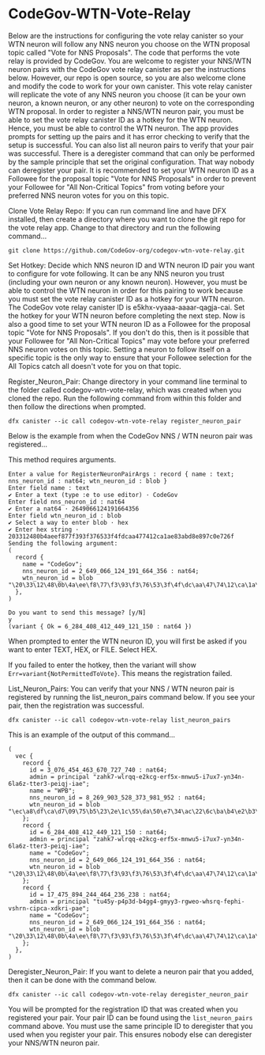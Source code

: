 # CodeGov-WTN-Vote-Relay

Below are the instructions for configuring the vote relay canister so your WTN neuron will follow any NNS neuron you
choose on the WTN proposal topic called "Vote for NNS Proposals". The code that performs the vote relay is provided by
CodeGov. You are welcome to register your NNS/WTN neuron pairs with the CodeGov vote relay canister as per the
instructions below. However, our repo is open source, so you are also welcome clone and modify the code to work for your
own canister. This vote relay canister will replicate the vote of any NNS neuron you choose (it can be your own neuron,
a known neuron, or any other neuron) to vote on the corresponding WTN proposal. In order to register a NNS/WTN neuron
pair, you must be able to set the vote relay canister ID as a hotkey for the WTN neuron. Hence, you must be able to
control the WTN neuron. The app provides prompts for setting up the pairs and it has error checking to verify that the
setup is successful. You can also list all neuron pairs to verify that your pair was successful. There is a deregister
command that can only be performed by the sample principle that set the original configuration. That way nobody can
deregister your pair. It is recommended to set your WTN neuron ID as a Followee for the proposal topic "Vote for NNS
Proposals" in order to prevent your Followee for "All Non-Critical Topics" from voting before your preferred NNS neuron
votes for you on this topic.

Clone Vote Relay Repo: If you can run command line and have DFX installed, then create a directory where you want to
clone the git repo for the vote relay app. Change to that directory and run the following command...

`git clone https://github.com/CodeGov-org/codegov-wtn-vote-relay.git`

Set Hotkey: Decide which NNS neuron ID and WTN neuron ID pair you want to configure for vote following. It can be any
NNS neuron you trust (including your own neuron or any known neuron). However, you must be able to control the WTN
neuron in order for this pairing to work because you must set the vote relay canister ID as a hotkey for your WTN
neuron. The CodeGov vote relay canister ID is e5khx-vyaaa-aaaar-qagja-cai. Set the hotkey for your WTN neuron before
completing the next step. Now is also a good time to set your WTN neuron ID as a Followee for the proposal topic "Vote
for NNS Proposals". If you don't do this, then is it possible that your Followee for "All Non-Critical Topics" may vote
before your preferred NNS neuron votes on this topic. Setting a neuron to follow itself on a specific topic is the only
way to ensure that your Followee selection for the All Topics catch all doesn't vote for you on that topic.

Register_Neuron_Pair: Change directory in your command line terminal to the folder called codegov-wtn-vote-relay, which
was created when you cloned the repo. Run the following command from within this folder and then follow the directions
when prompted.

`dfx canister --ic call codegov-wtn-vote-relay register_neuron_pair`

Below is the example from when the CodeGov NNS / WTN neuron pair was registered...

This method requires arguments.

```
Enter a value for RegisterNeuronPairArgs : record { name : text; nns_neuron_id : nat64; wtn_neuron_id : blob }
Enter field name : text
✔ Enter a text (type :e to use editor) · CodeGov
Enter field nns_neuron_id : nat64
✔ Enter a nat64 · 2649066124191664356
Enter field wtn_neuron_id : blob
✔ Select a way to enter blob · hex
✔ Enter hex string · 203312480b4aeef877f393f376533f4fdcaa477412ca1ae83abd8e897c0e726f
Sending the following argument:
(
  record {
    name = "CodeGov";
    nns_neuron_id = 2_649_066_124_191_664_356 : nat64;
    wtn_neuron_id = blob "\20\33\12\48\0b\4a\ee\f8\77\f3\93\f3\76\53\3f\4f\dc\aa\47\74\12\ca\1a\e8\3a\bd\8e\89\7c\0e\72\6f";
  },
)

Do you want to send this message? [y/N]
y
(variant { Ok = 6_284_408_412_449_121_150 : nat64 })
```

When prompted to enter the WTN neuron ID, you will first be asked if you want to enter TEXT, HEX, or FILE. Select HEX.

If you failed to enter the hotkey, then the variant will show `Err=variant{NotPermittedToVote}`. This means the
registration failed.

List_Neuron_Pairs: You can verify that your NNS / WTN neuron pair is registered by running the list_neuron_pairs command
below. If you see your pair, then the registration was successful.

`dfx canister --ic call codegov-wtn-vote-relay list_neuron_pairs`

This is an example of the output of this command...

```
(
  vec {
    record {
      id = 3_076_454_463_670_727_740 : nat64;
      admin = principal "zahk7-wlrqq-e2kcg-erf5x-mnwu5-i7ux7-yn34n-6la6z-tter3-peiqj-iae";
      name = "WPB";
      nns_neuron_id = 8_269_903_528_373_981_952 : nat64;
      wtn_neuron_id = blob "\ec\a8\df\ca\d7\09\75\b5\23\2e\1c\55\da\50\e7\34\ac\22\6c\ba\b4\e2\b3\af\e6\24\97\5a\74\c4\82\34";
    };
    record {
      id = 6_284_408_412_449_121_150 : nat64;
      admin = principal "zahk7-wlrqq-e2kcg-erf5x-mnwu5-i7ux7-yn34n-6la6z-tter3-peiqj-iae";
      name = "CodeGov";
      nns_neuron_id = 2_649_066_124_191_664_356 : nat64;
      wtn_neuron_id = blob "\20\33\12\48\0b\4a\ee\f8\77\f3\93\f3\76\53\3f\4f\dc\aa\47\74\12\ca\1a\e8\3a\bd\8e\89\7c\0e\72\6f";
    };
    record {
      id = 17_475_894_244_464_236_238 : nat64;
      admin = principal "tu45y-p4p3d-b4gg4-gmyy3-rgweo-whsrq-fephi-vshrn-cipca-xdkri-pae";
      name = "CodeGov";
      nns_neuron_id = 2_649_066_124_191_664_356 : nat64;
      wtn_neuron_id = blob "\20\33\12\48\0b\4a\ee\f8\77\f3\93\f3\76\53\3f\4f\dc\aa\47\74\12\ca\1a\e8\3a\bd\8e\89\7c\0e\72\6f";
    };
  },
)
```

Deregister_Neuron_Pair: If you want to delete a neuron pair that you added, then it can be done with the command below.

`dfx canister --ic call codegov-wtn-vote-relay deregister_neuron_pair`

You will be prompted for the registration ID that was created when you registered your pair. Your pair ID can be found
using the `list_neuron_pairs` command above. You must use the same principle ID to deregister that you used when you
register your pair. This ensures nobody else can deregister your NNS/WTN neuron pair.